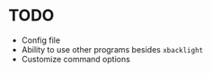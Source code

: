 # TODO

* Config file
* Ability to use other programs besides `xbacklight`
* Customize command options

